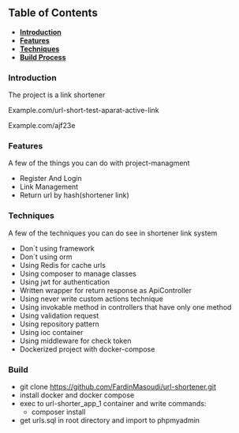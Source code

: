## Table of Contents

- **[Introduction](#Introduction)**
- **[Features](#Features)**
- **[Techniques](#techniques)**
- **[Build Process](#build-process)**

### <a id="Introduction"> Introduction </a>

The project is a link shortener

<p>Example.com/url-short-test-aparat-active-link</p>  
<p>Example.com/ajf23e</p>

### <a id="Features"> Features </a>

A few of the things you can do with project-managment

- Register And Login
- Link Management
- Return url by hash(shortener link)

### <a id="techniques"> Techniques </a>

A few of the techniques you can do see in shortener link system

- Don`t using framework
- Don`t using orm
- Using Redis for cache urls
- Using composer to manage classes
- Using jwt for authentication
- Written wrapper for return response as ApiController
- Using never write custom actions technique
- Using invokable method in controllers that have only one method
- Using validation request
- Using repository pattern
- Using ioc container
- Using middleware for check token
- Dockerized project with docker-compose

### <a id="build-process"> Build </a>

- git clone https://github.com/FardinMasoudi/url-shortener.git
- install docker and docker compose
- exec to url-shorter_app_1 container and write commands:
    - composer install
- get urls.sql in root directory and import to phpmyadmin    
